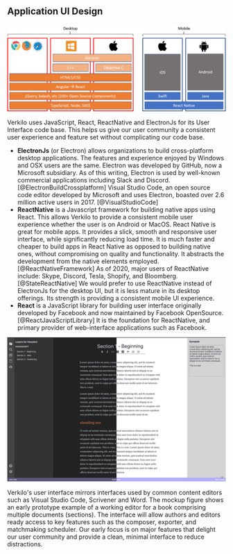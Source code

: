 ## Application UI Design

![React Stack for Uniform Cross-Platform Experience](./media/react-crossplatform.png)

Verkilo uses JavaScript, React, ReactNative and ElectronJs for its User Interface code base. This helps us give our user community a consistent user experience and feature set without complicating our code base.

* **ElectronJs** (or Electron) allows organizations to build cross-platform desktop applications. The features and experience enjoyed by Windows and OSX users are the same. Electron was developed by GitHub, now a Microsoft subsidiary. As of this writing, Electron is used by well-known commercial applications including Slack and Discord. [@ElectronBuildCrossplatform] Visual Studio Code, an open source code editor developed by Microsoft and uses Electron, boasted over 2.6 million active users in 2017. [@VisualStudioCode]
* **ReactNative** is a Javascript framework for building native apps using React. This allows Verkilo to provide a consistent mobile user experience whether the user is on Android or MacOS. React Native is great for mobile apps. It provides a slick, smooth and responsive user interface, while significantly reducing load time. It is much faster and cheaper to build apps in React Native as opposed to building native ones, without compromising on quality and functionality. It abstracts the development from the native elements employed. [@ReactNativeFramework] As of 2020, major users of ReactNative include: Skype, Discord, Tesla, Shopify, and Bloomberg. [@StateReactNative] We would prefer to use ReactNative instead of ElectronJs for the desktop UI, but it is less mature in its desktop offerings. Its strength is providing a consistent mobile UI experience.
* **React** is a JavaScript library for building user interface originally developed by Facebook and now maintained by Facebook OpenSource. [@ReactJavaScriptLibrary] It is the foundation for ReactNative, and primary provider of web-interface applications such as Facebook.

![Verkilo Mockup of Editor View (Light / Dark modes)](./media/verkilo-ui-dark-lite.png)

Verkilo's user interface mirrors interfaces used by common content editors such as Visual Studio Code, Scrivener and Word. The mockup figure shows an early prototype example of a working editor for a book comprising multiple documents (sections). The interface will allow authors and editors ready access to key features such as the composer, exporter, and matchmaking scheduler. Our early focus is on major features that delight our user community and provide a clean, minimal interface to reduce distractions.
